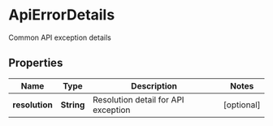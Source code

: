 

# ApiErrorDetails

Common API exception details

## Properties

Name | Type | Description | Notes
------------ | ------------- | ------------- | -------------
**resolution** | **String** | Resolution detail for API exception |  [optional]



